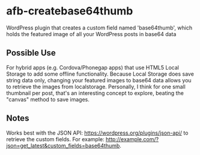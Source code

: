# afb-createbase64thumb
WordPress plugin that creates a custom field named 'base64thumb', which holds the featured image of all your WordPress posts in base64 data
## Possible Use
For hybrid apps (e.g. Cordova/Phonegap apps) that use HTML5 Local Storage to add some offline functionality. Because Local Storage does save string data only, changing your featured images to base64 data allows you to retrieve the images from localstorage. Personally, I think for one small thumbnail per post, that's an interesting concept to explore, beating the "canvas" method to save images.
## Notes
Works best with the JSON API: https://wordpress.org/plugins/json-api/ to retrieve the custom fields. For example: http://example.com/?json=get_latest&custom_fields=base64thumb.
